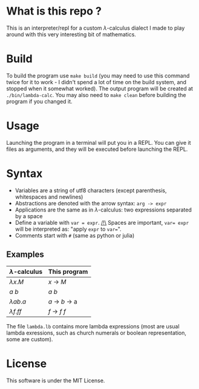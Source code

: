 # What is this repo ?

This is an interpreter/repl for a custom $\lambda$-calculus dialect I made to play around with this very interesting bit of mathematics.


# Build

To build the program use `make build` (you may need to use this command twice for it to work - I didn't spend a lot of time on the build system, and stopped when it somewhat worked). The output program will be created at `./bin/lambda-calc`.
You may also need to `make clean` before building the program if you changed it.

# Usage

Launching the program in a terminal will put you in a REPL. You can give it files as arguments, and they will be executed before launching the REPL.


# Syntax

- Variables are a string of utf8 characters (except parenthesis, whitespaces and newlines)
- Abstractions are denoted with the arrow syntax: `arg -> expr`
- Applications are the same as in $\lambda$-calculus: two expressions separated by a space
- Define a variable with `var = expr`. <u>/!\\</u> Spaces are important, `var= expr` will be interpreted as: "apply `expr` to `var=`".
- Comments start with `#` (same as python or julia)


## Examples

| $\lambda$-calculus | This program             |
| ------------------ | ------------------------ |
| $\lambda x. M$     | $x$ -> $M$               |
| $a$ $b$            | $a$ $b$                  |
| $\lambda ab. a$    | $a$ -> $b$ -> a          |
| $\lambda f. ff$    | $f$ -> $f$ $f$           |

The file `lambda.lb` contains more lambda expressions (most are usual lambda exressions, such as church numerals or boolean representation, some are custom).


# License

This software is under the MIT License.